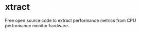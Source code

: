 # xtract
Free open source code to extract performance metrics from CPU performance monitor hardware.
